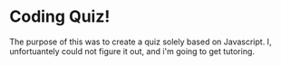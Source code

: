 # Coding Quiz!
The purpose of this was to create a quiz solely based on Javascript. I, unfortuantely could not figure it out, and i'm going to get tutoring.
